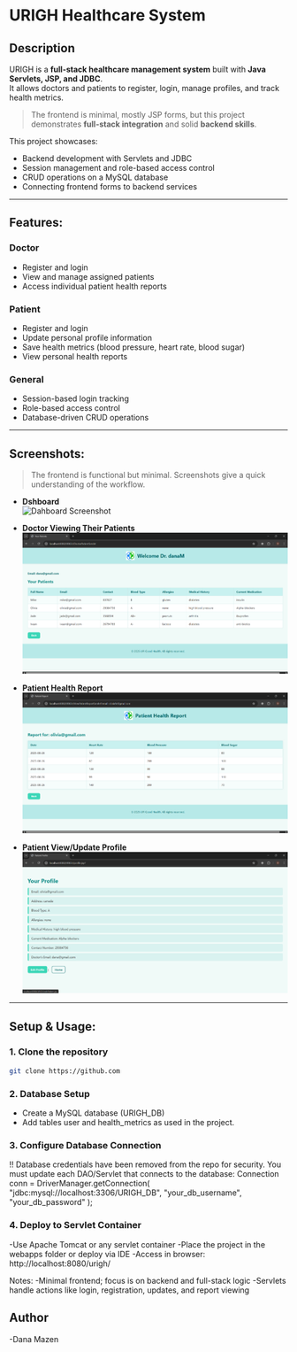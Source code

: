# URIGH Healthcare System

## Description
URIGH is a **full-stack healthcare management system** built with **Java Servlets, JSP, and JDBC**.  
It allows doctors and patients to register, login, manage profiles, and track health metrics.  

> The frontend is minimal, mostly JSP forms, but this project demonstrates **full-stack integration** and solid **backend skills**.  

This project showcases:
- Backend development with Servlets and JDBC
- Session management and role-based access control
- CRUD operations on a MySQL database
- Connecting frontend forms to backend services

---

## Features:

### Doctor
- Register and login
- View and manage assigned patients
- Access individual patient health reports

### Patient
- Register and login
- Update personal profile information
- Save health metrics (blood pressure, heart rate, blood sugar)
- View personal health reports

### General
- Session-based login tracking
- Role-based access control
- Database-driven CRUD operations

---

## Screenshots:
> The frontend is functional but minimal. Screenshots give a quick understanding of the workflow.

- **Dshboard**  
![Dahboard Screenshot](Dahboard.png)

- **Doctor Viewing Their Patients**  
![View Doctor's Patients Screenshot](viewDoctorPatients.png)

- **Patient Health Report**  
![Patient Health Report Screenshot](PatientHealthReport.png)

- **Patient View/Update Profile**  
![Patient View Profile Screenshot](patientProfile.png)

---

## Setup & Usage:

### 1. Clone the repository
```bash
git clone https://github.com
```
### 2. Database Setup
- Create a MySQL database (URIGH_DB)
- Add tables user and health_metrics as used in the project.

### 3. Configure Database Connection
!! Database credentials have been removed from the repo for security.
You must update each DAO/Servlet that connects to the database:
           Connection conn = DriverManager.getConnection(
               "jdbc:mysql://localhost:3306/URIGH_DB",
               "your_db_username",
               "your_db_password"
           );
           
### 4. Deploy to Servlet Container
-Use Apache Tomcat or any servlet container
-Place the project in the webapps folder or deploy via IDE
-Access in browser: http://localhost:8080/urigh/

Notes:
-Minimal frontend; focus is on backend and full-stack logic
-Servlets handle actions like login, registration, updates, and report viewing

## Author 

-Dana Mazen
